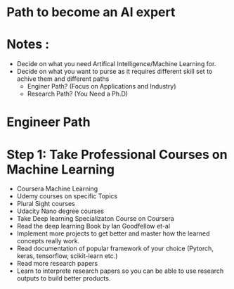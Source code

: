 # Path to become an AI expert

# Notes :

- Decide on what you need Artifical Intelligence/Machine Learning for.
- Decide on what you want to purse as it requires different skill set to achive them and different paths
  - Enginer Path? (Focus on Applications and Industry)
  - Research Path? (You Need a Ph.D)

# Engineer Path

# Step 1: Take Professional Courses on Machine Learning

- Coursera Machine Learning
- Udemy courses on specific Topics
- Plural Sight courses
- Udacity Nano degree courses
- Take Deep learning Specializaton Course on Coursera
- Read the deep learning Book by Ian Goodfellow et-al
- Implement more projects to get better and master how the learned concepts really work.
- Read documentation of popular framework of your choice (Pytorch, keras, tensorflow, scikit-learn etc.)
- Read more research papers
- Learn to interprete research papers so you can be able to use research outputs to build better products.
